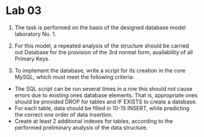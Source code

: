 # Lab 03

1. The task is performed on the basis of the designed database model
laboratory No. 1.

2. For this model, a repeated analysis of the structure should be carried out
Database for the provision of the 3rd normal form, availability
of all Primary Keys.

3. To implement the database, write a script for its creation in the core
MySQL, which must meet the following criteria:
- The SQL script can be run several times in a row
this should not cause errors due to existing ones
database elements. That is, appropriate ones should be provided
DROP for tables and IF EXISTS to create a database.
- For each table, data should be filled in
10-15 INSERT, while predicting the correct one
order of data insertion.
- Create at least 2 additional indexes for tables,
according to the performed preliminary analysis of the data structure.
